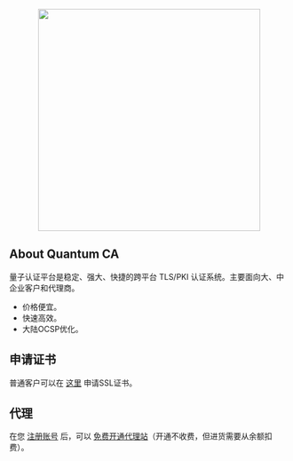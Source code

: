 
<p align="center"><a href="https://www.quantumca.com.cn" target="_blank"><img src="https://accelerate.pki.plus/assets/logo/logo_light_hk.svg?v=3" width="400"></a></p>

## About Quantum CA

量子认证平台是稳定、强大、快捷的跨平台 TLS/PKI 认证系统。主要面向大、中企业客户和代理商。

- 价格便宜。
- 快速高效。
- 大陆OCSP优化。

## 申请证书

普通客户可以在 [这里](https://www.quantumca.com.cn/certificates/dv-ssl-certificate-flex) 申请SSL证书。

## 代理

在您 [注册账号](https://www.quantumca.com.cn/register) 后，可以 [免费开通代理站](https://www.quantumca.com.cn/sales-front)（开通不收费，但进货需要从余额扣费）。
